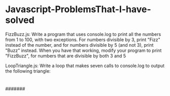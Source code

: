 # Javascript-ProblemsThat-I-have-solved
FizzBuzz.js: Write a program that uses console.log to print all the numbers from 1 to 100, with two exceptions. For numbers divisible by 3, 
 print "Fizz" instead of the number, and for numbers divisible by 5 (and not 3), print "Buzz" instead. When you have that working, modify 
 your program to print "FizzBuzz", for numbers that are divisible by both 3 and 5
 
LoopTriangle.js:  Write a loop that makes seven calls to console.log to output the following triangle:
#
##
###
####
#####
######
#######
